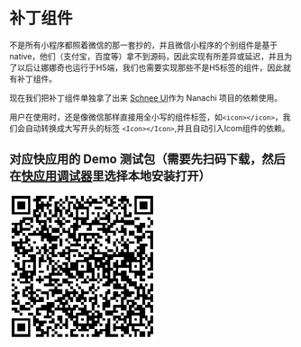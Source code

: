 # 补丁组件

不是所有小程序都照着微信的那一套抄的，并且微信小程序的个别组件是基于native，他们（支付宝，百度等）拿不到源码，因此实现有所差异或延迟，并且为了以后让娜娜奇也运行于H5端，我们也需要实现那些不是H5标签的组件，因此就有补丁组件。

现在我们把补丁组件单独拿了出来 [Schnee UI](https://qunarcorp.github.io/schnee-ui/index.html)作为 Nanachi 项目的依赖使用。

用户在使用时，还是像微信那样直接用全小写的组件标签，如`<icon></icon>`，我们会自动转换成大写开头的标签
`<Icon></Icon>`,并且自动引入Icom组件的依赖。

## 对应快应用的 Demo 测试包（需要先扫码下载，然后在[快应用调试器](https://doc.quickapp.cn/tools/debugging-tools.html)里选择本地安装打开）

![](logo/schnee_ui_logo.png)